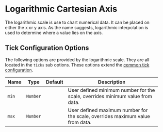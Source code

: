 # Logarithmic Cartesian Axis

The logarithmic scale is use to chart numerical data. It can be placed on either the x or y axis. As the name suggests, logarithmic interpolation is used to determine where a value lies on the axis.

## Tick Configuration Options

The following options are provided by the logarithmic scale. They are all located in the `ticks` sub options. These options extend the [common tick configuration](README.md#tick-configuration).

| Name | Type | Default | Description
| ---- | ---- | ------- | -----------
| `min` | `Number` | | User defined minimum number for the scale, overrides minimum value from data.
| `max` | `Number` | | User defined maximum number for the scale, overrides maximum value from data.
